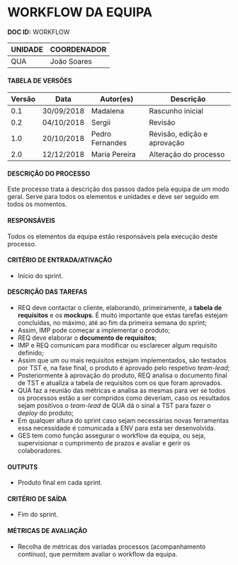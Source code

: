 # WORKFLOW DA EQUIPA

**DOC ID:** WORKFLOW

| UNIDADE | COORDENADOR |
|---------|-------------|
|QUA|João Soares|

#### TABELA DE VERSÕES

| Versão | Data | Autor(es) | Descrição |
|--------|------|---------|-----------|
|0.1|30/09/2018|Madalena|Rascunho inicial|
|0.2|04/10/2018|Sergii|Revisão|
|1.0|20/10/2018|Pedro Fernandes|Revisão, edição e aprovação|
|2.0|12/12/2018|Maria Pereira| Alteração do processo|

#### DESCRIÇÃO DO PROCESSO

Este processo trata a descrição dos passos dados pela equipa de um modo geral. Serve para todos os elementos e unidades e deve ser seguido em todos os momentos.

#### RESPONSÁVEIS

Todos os elementos da equipa estão responsáveis pela execução deste processo.

#### CRITÉRIO DE ENTRADA/ATIVAÇÃO

* Início do sprint.

#### DESCRIÇÃO DAS TAREFAS

* REQ deve contactar o cliente, elaborando, primeiramente, a **tabela de requisitos** e os **mockups**. É muito importante que estas tarefas estejam concluídas, no máximo, até ao fim da primeira semana do sprint;
* Assim, IMP pode começar a implementar o produto;
* REQ deve elaborar o **documento de requisitos**;
* IMP e REQ comunicam para modificar ou esclarecer algum requisito definido;
* Assim que um ou mais requisitos estejam implementados, são testados por TST e, na fase final, o produto é aprovado pelo respetivo *team-lead*;
* Posteriormente à aprovação do produto, REQ analisa o documento final de TST e atualiza a tabela de requisitos com os que foram aprovados.
* QUA faz a reunião das métricas e analisa as mesmas para ver se todos os processos estão a ser compridos como deveriam, caso os resultados sejam positivos o *team-lead* de QUA dá o sinal a TST para fazer o *deploy* do produto;
* Em qualquer altura do sprint caso sejam necessárias novas ferramentas essa necessidade é comunicada a ENV para esta ser desenvolvida.
* GES tem como função assegurar o workflow da equipa, ou seja, supervisionar o cumprimento de prazos e avaliar e gerir os colaboradores.

#### OUTPUTS

* Produto final em cada sprint.

#### CRITÉRIO DE SAÍDA

* Fim do sprint.

#### MÉTRICAS DE AVALIAÇÃO

* Recolha de métricas dos variadas processos (acompanhamento contínuo), que permitem avaliar o workflow da equipa.
